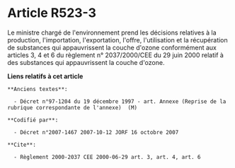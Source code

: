 # Article R523-3

Le ministre chargé de l'environnement prend les décisions relatives à la production, l'importation, l'exportation, l'offre,
l'utilisation et la récupération de substances qui appauvrissent la couche d'ozone conformément aux articles 3, 4 et 6 du
règlement n° 2037/2000/CEE du 29 juin 2000 relatif à des substances qui appauvrissent la couche d'ozone.

**Liens relatifs à cet article**

	**Anciens textes**:

	  - Décret n°97-1204 du 19 décembre 1997 - art. Annexe (Reprise de la rubrique correspondante de l'annexe)  (M)

	**Codifié par**:

	  - Décret n°2007-1467 2007-10-12 JORF 16 octobre 2007

	**Cite**:

	  - Règlement 2000-2037 CEE 2000-06-29 art. 3, art. 4, art. 6
